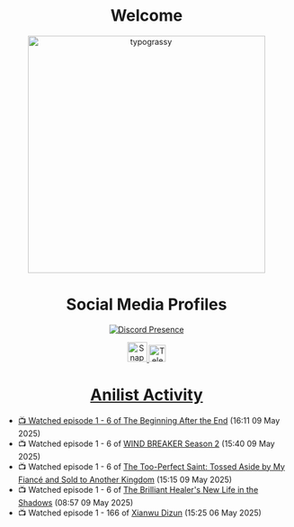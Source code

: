 <div align="center">

# Welcome
<a href="https://github.com/kawarimidoll/typograssy">
    <img alt="typograssy" src="https://typograssy.deno.dev/api?text=%E3%82%88%E3%81%86%E3%81%93%E3%81%9D%E3%81%BF%E3%81%AA%E3%81%95%E3%82%93%20-%20Sheby--&&l0=none&l1=82d9d0&l2=027353&l3=038c4c&l4=01402e&bg=none&frame=none&speed=100&comment=" width="421.99">
</a>

</div>

<div align="center">

# Social Media Profiles

[![Discord Presence](https://lanyard.cnrad.dev/api/612532963938271232)](https://discord.com/users/612532963938271232)


<a href="https://www.snapchat.com/add/a.sheby" title="Snapchat Profile">
    <img src="https://www.freepnglogos.com/uploads/snapchat-logo-png-0.png" width="35" alt="Snapchat Logo" />


<a href="https://t.me/ASheby" title="Telegram Profile">
    <img src="https://www.freepnglogos.com/uploads/telegram-logo-png-0.png" width="30" alt="Telegram Logo" />


</div>

<div align="center">

# Anilist Activity

</div>

<!-- ANILIST_ACTIVITY:start -->

-   📺 Watched episode 1 - 6 of [The Beginning After the End](https://anilist.co/anime/183161) (16:11 09 May 2025)
-   📺 Watched episode 1 - 6 of [WIND BREAKER Season 2](https://anilist.co/anime/178680) (15:40 09 May 2025)
-   📺 Watched episode 1 - 6 of [The Too-Perfect Saint: Tossed Aside by My Fiancé and Sold to Another Kingdom](https://anilist.co/anime/183275) (15:15 09 May 2025)
-   📺 Watched episode 1 - 6 of [The Brilliant Healer's New Life in the Shadows](https://anilist.co/anime/175872) (08:57 09 May 2025)
-   📺 Watched episode 1 - 166 of [Xianwu Dizun](https://anilist.co/anime/132472) (15:25 06 May 2025)

<!-- ANILIST_ACTIVITY:end -->
